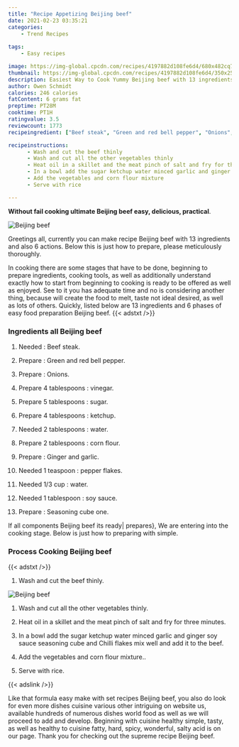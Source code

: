 ```yaml
---
title: "Recipe Appetizing Beijing beef"
date: 2021-02-23 03:35:21
categories:
    - Trend Recipes
    
tags:
    - Easy recipes

image: https://img-global.cpcdn.com/recipes/4197882d108fe6d4/680x482cq70/beijing-beef-recipe-main-photo.jpg
thumbnail: https://img-global.cpcdn.com/recipes/4197882d108fe6d4/350x250cq70/beijing-beef-recipe-main-photo.jpg
description: Easiest Way to Cook Yummy Beijing beef with 13 ingredients and 6 stages of easy cooking.
author: Owen Schmidt
calories: 246 calories
fatContent: 6 grams fat
preptime: PT28M
cooktime: PT1H
ratingvalue: 3.5
reviewcount: 1773
recipeingredient: ["Beef steak", "Green and red bell pepper", "Onions", "4 tablespoonsvinegar", "5 tablespoonssugar", "4 tablespoonsketchup", "2 tablespoonswater", "2 tablespoonscorn flour", "Ginger and garlic", "1 teaspoonpepper flakes", "1/3 cupwater", "1 tablespoonsoy sauce", "Seasoning cube one"]

recipeinstructions: 
      - Wash and cut the beef thinly 
      - Wash and cut all the other vegetables thinly 
      - Heat oil in a skillet and the meat pinch of salt and fry for three minutes 
      - In a bowl add the sugar ketchup water minced garlic and ginger soy sauce seasoning cube and Chilli flakes mix well and add it to the beef 
      - Add the vegetables and corn flour mixture 
      - Serve with rice

---
```




**Without fail cooking ultimate Beijing beef easy, delicious, practical**. 


![Beijing beef](https://img-global.cpcdn.com/recipes/4197882d108fe6d4/680x482cq70/beijing-beef-recipe-main-photo.jpg "Beijing beef")




Greetings all, currently you can make recipe Beijing beef with 13 ingredients and also 6 actions. Below this is just how to prepare, please meticulously thoroughly.

In cooking there are some stages that have to be done, beginning to prepare ingredients, cooking tools, as well as additionally understand exactly how to start from beginning to cooking is ready to be offered as well as enjoyed. See to it you has adequate time and no is considering another thing, because will create the food to melt, taste not ideal desired, as well as lots of others. Quickly, listed below are 13 ingredients and 6 phases of easy food preparation Beijing beef.
{{< adstxt />}}

### Ingredients all Beijing beef


1. Needed  : Beef steak.

1. Prepare  : Green and red bell pepper.

1. Prepare  : Onions.

1. Prepare 4 tablespoons : vinegar.

1. Prepare 5 tablespoons : sugar.

1. Prepare 4 tablespoons : ketchup.

1. Needed 2 tablespoons : water.

1. Prepare 2 tablespoons : corn flour.

1. Prepare  : Ginger and garlic.

1. Needed 1 teaspoon : pepper flakes.

1. Needed 1/3 cup : water.

1. Needed 1 tablespoon : soy sauce.

1. Prepare  : Seasoning cube one.



If all components Beijing beef its ready| prepares}, We are entering into the cooking stage. Below is just how to preparing with simple.

### Process Cooking Beijing beef

{{< adstxt />}}


1. Wash and cut the beef thinly.



![Beijing beef](https://img-global.cpcdn.com/steps/22f6adcb00de6150/160x128cq70/beijing-beef-recipe-step-1-photo.jpg" "Beijing beef")



1. Wash and cut all the other vegetables thinly.



1. Heat oil in a skillet and the meat pinch of salt and fry for three minutes.



1. In a bowl add the sugar ketchup water minced garlic and ginger soy sauce seasoning cube and Chilli flakes mix well and add it to the beef.



1. Add the vegetables and corn flour mixture..



1. Serve with rice.





{{< adslink />}}

Like that formula easy make with set recipes Beijing beef, you also do look for even more dishes cuisine various other intriguing on website us, available hundreds of numerous dishes world food as well as we will proceed to add and develop. Beginning with cuisine healthy simple, tasty, as well as healthy to cuisine fatty, hard, spicy, wonderful, salty acid is on our page. Thank you for checking out the supreme recipe Beijing beef.
